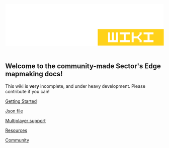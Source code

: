<img src="./docs/public/se-wiki-edit.png" alt="Sector's Edge Wiki"/>
<div style="justify-content: center; display: flex; height: 50%; margin-top:10px; font-size: 5px; margin-bottom: 40px">
</div>

## Welcome to the community-made Sector's Edge mapmaking docs!
This wiki is **very** incomplete, and under heavy development. Please contribute if you can!

[Getting Started](./docs/gettingstarted.md)

[Json file](./docs/json.md)

[Multiplayer support](./multiplayer.md)

[Resources](./docs/resources.md)

[Community](./docs/community.md)
